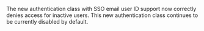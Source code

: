 The new authentication class with SSO email user ID support now correctly denies access for inactive users. This new authentication class continues to be currently disabled by default.
